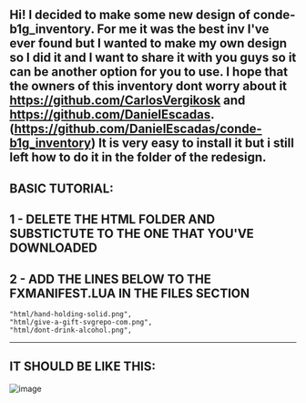 Hi! I decided to make some new design of conde-b1g_inventory. For me it was the best inv I've ever found but I wanted to make my own design so I did it and I want to share it with you guys so it can be another option for you to use. I hope that the owners of this inventory dont worry about it https://github.com/CarlosVergikosk and https://github.com/DanielEscadas. (https://github.com/DanielEscadas/conde-b1g_inventory)
It is very easy to install it but i still left how to do it in the folder of the redesign.
----------------------
BASIC TUTORIAL:
-------------
1 - DELETE THE HTML FOLDER AND SUBSTICTUTE TO THE ONE THAT YOU'VE DOWNLOADED
---------------------------------------------------------------------
2 - ADD THE LINES BELOW TO THE FXMANIFEST.LUA IN THE FILES SECTION
------------
    "html/hand-holding-solid.png", 
    "html/give-a-gift-svgrepo-com.png",
    "html/dont-drink-alcohol.png",
---------------------------------------------------------------------
IT SHOULD BE LIKE THIS:
----------
![image](https://user-images.githubusercontent.com/81391342/112738983-c255cc80-8f5f-11eb-8a9a-d21d4245ef84.png)
